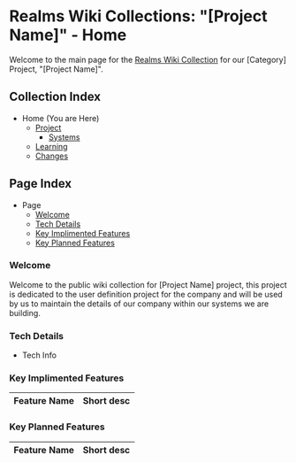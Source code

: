 [page]:https://github.com/Ancient-Majik-Tech/Learn.Tutorial.Collections/blob/main/Project/Extends/ProjectUpdateInWorks.md


[Page Learn.Tutorial.Home]:https://github.com/Ancient-Majik-Tech/Learn.Tutorial.Collections/blob/main/Project/Extends/ProjectUpdateInWorks.md

[Page Proj Home]:https://github.com/Ancient-Majik-Tech/Learn.Tutorial.Collections/blob/main/Project/Extends/ProjectUpdateInWorks.md
[Page Sys Home]:[ProjHome]#system-layout
[Page Learn Home]:https://github.com/Ancient-Majik-Tech/Learn.Tutorial.Collections/blob/main/Project/Extends/ProjectUpdateInWorks.md
[Page Changes Home]:https://github.com/Ancient-Majik-Tech/Learn.Tutorial.Collections/blob/main/Project/Extends/ProjectUpdateInWorks.md

[Sec Welcome]:[page]#welcome
[Sec Details]:[page]#tech-details
[Sec Feat Added]:[page]#key-implimented-features
[Sec Feat Planned]:[page]#key-planned-features


# Realms Wiki Collections: "[Project Name]" - Home

Welcome to the main page for the [Realms Wiki Collection][Page Learn.Tutorial.Home] for our [Category] Project, "[Project Name]".

## Collection Index

- Home (You are Here)
	- [Project][Page Proj Home]
		- [Systems][Page Sys Home]
	- [Learning][Page Learn Home]
	- [Changes][Page Changes Home]

## Page Index

- Page
	- [Welcome][Sec Welcome]
	- [Tech Details][Sec Details]
	- [Key Implimented Features][Sec Feat Added]
	- [Key Planned Features][Sec Feat Planned]

### Welcome

Welcome to the public wiki collection for [Project Name] project, this project is dedicated to the user definition project for the company and will be used by us to maintain the details of our company within our systems we are building.

### Tech Details

- Tech Info

### Key Implimented Features

|Feature Name|Short desc|
|:---|:---|

### Key Planned Features

|Feature Name|Short desc|
|:---|:---|
